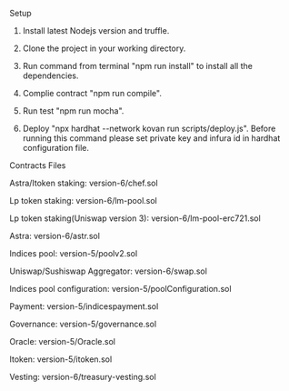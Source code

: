 Setup 
1. Install latest Nodejs version and truffle.

2. Clone the project in your working directory.

3. Run command from terminal "npm run install" to install all the dependencies.

4. Complie contract "npm run compile".

5. Run test "npm run mocha".

6. Deploy "npx hardhat --network kovan run scripts/deploy.js". Before running this command please set private key and infura id in hardhat configuration file.


Contracts Files

Astra/Itoken staking: version-6/chef.sol

Lp token staking: version-6/lm-pool.sol

Lp token staking(Uniswap version 3): version-6/lm-pool-erc721.sol

Astra: version-6/astr.sol

Indices pool: version-5/poolv2.sol

Uniswap/Sushiswap Aggregator: version-6/swap.sol

Indices pool configuration: version-5/poolConfiguration.sol

Payment: version-5/indicespayment.sol

Governance: version-5/governance.sol

Oracle: version-5/Oracle.sol

Itoken: version-5/itoken.sol

Vesting: version-6/treasury-vesting.sol